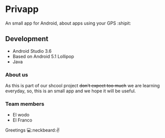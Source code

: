 # Privapp
An small app for Android, about apps using your GPS :shipit:

## Development
- Android Studio 3.6
- Based on Android 5.1 Lollipop
- Java

### About us

As this is part of our shcool project ~~don't expect too much~~ we are learning everyday, so, 
this is an small app and we hope it will be useful.

### Team members
* El wodo
* El Franco

Greetings :computer::neckbeard::v:
